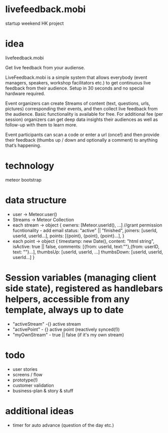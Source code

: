 livefeedback.mobi
=================

startup weekend HK project

idea
====
livefeedback.mobi

Get live feedback from your audiense.


LiveFeedback.mobi is a simple system that allows everybody (event managers, speakers, workshop facilitators etc.) to get continuous live feedback from their audience. Setup in 30 seconds and no special hardware required.

Event organizers can create Streams of content (text, questions, urls, pictures) corresponding their events, and then collect live feedback from the audience. Basic functionality is available for free. For additional fee (per session) organizers can get deep data insights their audiences as well as follow-up with them to learn more.

Event participants can scan a code or enter a url (once!) and then provide their feedback (thumbs up / down and optionally a comment) to anything that’s happening.

technology
==========
meteor
bootstrap

data structure
==============
* user -> Meteor.user()
* Streams -> Meteor Collection
* each stream -> object {
  owners: [Meteor.userId(), ...] //grant permission fucntionality - add email
  status: "active" || "finished",
  joiners: [userId, userId, userId...],
  points: [{point}, {point}, {point}...],
  }
* each point -> object {
  timestamp: new Date(),
  content: "html string",
  isActive: true || false,
  comments: [{from: userId, text:""},{from: userID, text: ""}...],
  thumbsUp: [userId, userId, ...]
  thumbsDown: [userId, userId, userId...]
  }

Session variables (managing client side state), registered as handlebars helpers, accessible from any template, always up to date
=================
* "activeStream" -{} active stream
* "activePoint" - {} active point (reactively synced(!))
* "myOwnStream" - true || false (if it's my own stream)

todo
====
* user stories
* screens / flow
* prototype(!)
* customer validation
* business-plan & story & stuff

additional ideas
================
* timer for auto advance (question of the day etc.)
